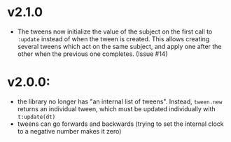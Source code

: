 # v2.1.0

* The tweens now initialize the value of the subject on the first call to `:update` instead of when the tween is created.
  This allows creating several tweens which act on the same subject, and apply one after the other when the previous one completes.
  (Issue #14)

# v2.0.0:

* the library no longer has "an internal list of tweens". Instead, `tween.new` returns an individual tween, which
  must be updated individually with `t:update(dt)`
* tweens can go forwards and backwards (trying to set the internal clock to a negative number makes it zero)

